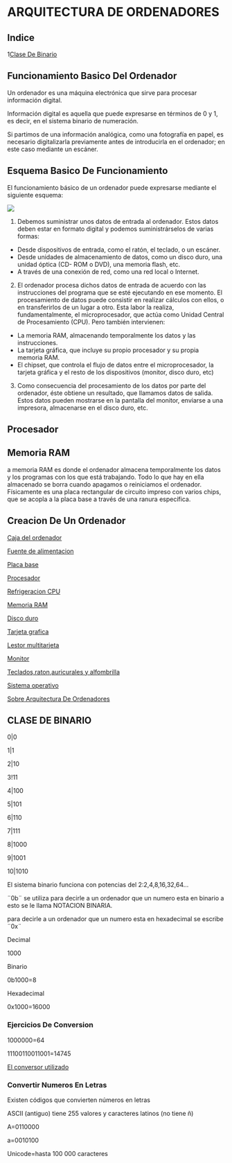 # ARQUITECTURA DE ORDENADORES

## Indice

1[Clase De Binario](#clase-de-binario)

## Funcionamiento Basico Del Ordenador

Un ordenador es una máquina electrónica que sirve para procesar información digital. 


Información digital es aquella que puede expresarse en términos de 0 y 1, es decir, en 
el sistema binario de numeración.


Si partimos de una información analógica, como una fotografía en papel, es necesario 
digitalizarla previamente antes de introducirla en el ordenador; en este caso mediante 
un escáner. 

## Esquema Basico De Funcionamiento 

El funcionamiento básico de un ordenador puede expresarse mediante el siguiente esquema:

![](https://github.com/miguelamgel1107/1er-trimestre-/blob/main/Captura%20de%20pantalla%20de%202021-09-22%2013-33-13.png)

1. Debemos  suministrar  unos  datos  de  entrada  al  ordenador.  Estos  datos  deben  estar  en 
formato digital y podemos suministrárselos de varias formas:  
* Desde dispositivos de entrada, como el ratón, el teclado, o un escáner.  
* Desde unidades de almacenamiento de datos, como un disco duro, una unidad óptica (CD-
ROM o DVD), una memoria flash, etc.  
* A través de una conexión de red, como una red local o Internet.  
2. El ordenador procesa dichos datos de entrada de acuerdo con las instrucciones del programa 
que  se  esté  ejecutando  en  ese  momento.    El  procesamiento  de  datos  puede  consistir  en 
realizar  cálculos  con  ellos,  o  en  transferirlos  de  un  lugar  a  otro.  Esta  labor  la  realiza, 
fundamentalmente, el microprocesador, que actúa como Unidad Central de Procesamiento 
(CPU). Pero también intervienen:  
* La memoria RAM, almacenando temporalmente los datos y las instrucciones.  
* La tarjeta gráfica, que incluye su propio procesador y su propia memoria RAM.  
* El chipset, que controla el flujo de datos entre el microprocesador, la tarjeta gráfica y el resto 
de los dispositivos (monitor, disco duro, etc) 
3. Como consecuencia del procesamiento de los datos por parte del ordenador, éste obtiene un 
resultado,  que  llamamos  datos  de  salida.  Estos  datos  pueden  mostrarse  en  la  pantalla  del 
monitor, enviarse a una impresora, almacenarse en el disco duro, etc. 

## Procesador


## Memoria RAM

a  memoria  RAM  es  donde  el  ordenador  almacena  temporalmente  los  datos  y  los  programas 
con  los  que  está  trabajando.  Todo  lo  que  hay  en  ella  almacenado  se  borra  cuando  apagamos  o 
reiniciamos el ordenador. Físicamente es una placa rectangular de circuito impreso con varios chips, 
que se acopla a la placa base a través de una ranura específica.



## Creacion De Un Ordenador 

[Caja del ordenador](https://www.pcbox.com/productos/nox330/caja-nox-hummer-quantum-negro)

[Fuente de alimentacion](https://www.pcbox.com/productos/nox341/fuente-alimentacion-600-w-nox-hummer-alpha-12)

[Placa base](https://www.pcbox.com/productos/ask5207/placa-intel-asus-prime-h310m-k-r20-intel-h310)

[Procesador](https://www.pcbox.com/productos/int1034/procesador-intel-core-i5-9600kf-37-lga-1151-s)

[Refrigeracion CPU](https://www.pcbox.com/productos/art172/kit-refrigerador-liquido-arctic-intelamd-free)

[Memoria RAM](https://www.pcbox.com/productos/crc278/memoria-16-gb-1-x-16-ddr4-2400-mhz-crucial-ct)

[Disco duro](https://www.pcbox.com/productos/kgn2225/disco-duro-ssd-480-gb-25-kingston-a400-500-mb)

[Tarjeta grafica](https://www.pcbox.com/productos/ask4755/tarjeta-grafica-2-gb-asus-nvidia-geforce-gt-1)

[Lestor multitarjeta](https://www.pcbox.com/productos/too24/lector-multitarjeta-interno-negro-tooq-202b-l)

[Monitor](https://www.pcbox.com/productos/lg1825/monitor-215-lg-22mk400h-b-led-1920x1080-fress)

[Teclados,raton,auricurales y alfombrilla](https://www.pcbox.com/productos/coo465/pack-teclado-raton-auriculares-alfombrilla-co)

[Sistema operativo](https://www.pcbox.com/productos/mic1309/windows-10-home-3264-bits-dsp-licenciadvd)


[Sobre Arquitectura De Ordenadores](https://grandecovian.es/FGC/files/D.%20Tecnolog%C3%ADa/TIC%20I/Arquitectura/Arquitectura%20de%20ordenadores.pdf)


## CLASE DE BINARIO

0|0

1|1

2|10

3!11

4|100

5|101

6|110

7|111

8|1000

9|1001

10|1010

El sistema binario funciona con potencias del 2:2,4,8,16,32,64...

¨0b¨ se utiliza para decirle a un ordenador que un numero esta en binario a esto se le llama NOTACION BINARIA.

para decirle a un ordenador que un numero esta en hexadecimal se escribe ¨0x¨

Decimal

1000

Binario

0b1000=8

Hexadecimal

0x1000=16000

### Ejercicios De Conversion

1000000=64

11100110011001=14745

[El conversor utilizado](https://es.convertbinary.com/binario-a-decimal/)

### Convertir Numeros En Letras

Existen códigos que convierten números en letras 

ASCII (antiguo) tiene 255 valores y caracteres latinos (no tiene ñ)

A=0110000

a=0010100

Unicode=hasta 100 000 caracteres 

